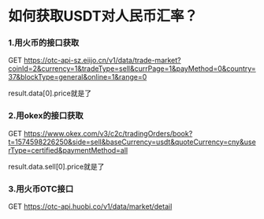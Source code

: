 # 如何获取USDT对人民币汇率？

### 1.用火币的接口获取
GET https://otc-api-sz.eiijo.cn/v1/data/trade-market?coinId=2&currency=1&tradeType=sell&currPage=1&payMethod=0&country=37&blockType=general&online=1&range=0

result.data[0].price就是了

### 2.用okex的接口获取
GET https://www.okex.com/v3/c2c/tradingOrders/book?t=1574598226250&side=sell&baseCurrency=usdt&quoteCurrency=cny&userType=certified&paymentMethod=all

result.data.sell[0].price就是了

### 3.用火币OTC接口
GET https://otc-api.huobi.co/v1/data/market/detail
